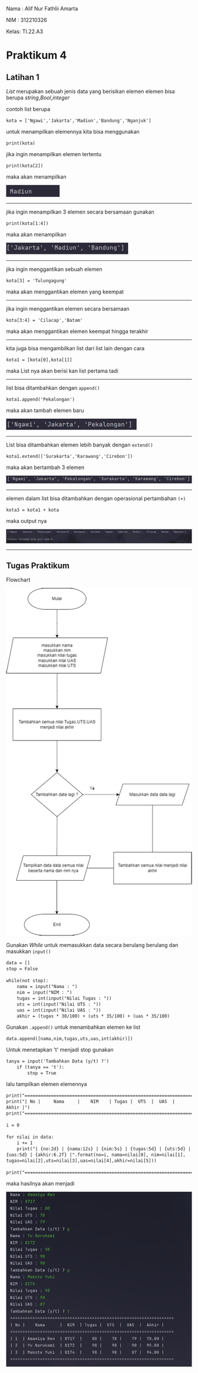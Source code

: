 Nama : Alif Nur Fathlii Amarta

NIM : 312210326

Kelas: TI.22.A3

# Praktikum 4
## Latihan 1

_List_ merupakan sebuah jenis data yang berisikan elemen elemen bisa berupa _string_,_Bool_,_integer_ 

contoh list berupa 

    kota = ['Ngawi','Jakarta','Madiun','Bandung','Nganjuk']

untuk menampilkan elemennya kita bisa menggunakan

    print(kota)

jika ingin menampilkan elemen tertentu 

    print(kota[2])

maka akan menampilkan 

![img.png](Picture/img1.0.png)

---

jika ingin menampilkan 3 elemen secara bersamaan gunakan

    print(kota[1:4])

maka akan menampilkan

![img.png](Picture/img1.01.png)

---

jika ingin menggantikan sebuah elemen 

    kota[3] = 'Tulungagung'

maka akan menggantikan elemen yang keempat 

---

jika ingin menggantikan elemen secara bersamaan

    kota[3:4] = 'Cilacap','Batam'

maka akan menggantikan elemen keempat hingga terakhir

---

kita juga bisa mengambilkan list dari list lain dengan cara

    kota1 = [kota[0],kota[1]]

maka List nya akan berisi kan list pertama tadi

---

list bisa ditambahkan dengan ```append()``` 

    kota1.append('Pekalongan')

maka akan tambah elemen baru 

![img.png](Picture/img1.11.png)

---

List bisa ditambahkan elemen lebih banyak dengan ```extend()```

    kota1.extend(['Surakarta','Karawang','Cirebon'])

maka akan bertambah 3 elemen

![img.png](Picture/img1.21.png)

---

elemen dalam list bisa ditambahkan dengan operasional pertambahan ```(+)```

    kota3 = kota1 + kota

maka output nya

![img.png](Picture/img1.31.png)

---

## Tugas Praktikum 

Flowchart 

![img.png](Picture/Flowchart.png)



Gunakan _While_ untuk memasukkan data secara berulang berulang dan masukkan ```input()```

```
data = []
stop = False

while(not stop):
    nama = input("Nama : ")
    nim = input("NIM : ")
    tugas = int(input("Nilai Tugas : "))
    uts = int(input("Nilai UTS : "))
    uas = int(input("Nilai UAS : "))
    akhir = (tugas * 30/100) + (uts * 35/100) + (uas * 35/100)
```

Gunakan ```.append()``` untuk menambahkan elemen ke list

    data.append([nama,nim,tugas,uts,uas,int(akhir)])

Untuk menetapkan 't' menjadi stop gunakan 

```
tanya = input('Tambahkan Data (y/t) ?')
    if (tanya == 't'):
        stop = True
```

lalu tampilkan elemen elemennya
    
```
print("==================================================================")
print("| No |     Nama     |    NIM    | Tugas |  UTS  |  UAS  |  Akhir |")
print("==================================================================")

i = 0

for nilai in data:
    i += 1
    print("| {no:2d} | {nama:12s} | {nim:5s} | {tugas:5d} | {uts:5d} | {uas:5d} | {akhir:6.2f} |".format(no=i, nama=nilai[0], nim=nilai[1], tugas=nilai[2],uts=nilai[3],uas=nilai[4],akhir=nilai[5]))

print("==================================================================") 
```

maka hasilnya akan menjadi 

![img.png](Picture/img2.0.png)
